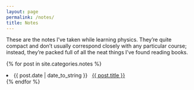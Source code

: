 ```yaml
---
layout: page
permalink: /notes/
title: Notes
---
```

<p>These are the notes I’ve taken while learning physics. They’re quite compact and don’t usually correspond closely with any particular course; instead, they’re packed full of all the neat things I’ve found reading books.</p>

{% for post in site.categories.notes %}
 <li><span>{{ post.date | date_to_string }}</span> &nbsp; <a href="{{ post.url }}">{{ post.title }}</a></li>
{% endfor %}

